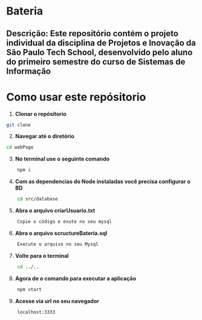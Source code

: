 
# Bateria

**Descrição:**
Este repositório contém o projeto individual da disciplina de Projetos e Inovação da São Paulo Tech School, desenvolvido
pelo aluno do primeiro semestre do curso de Sistemas de Informação
---

# Como usar este repósitorio

1. **Clonar o repósitorio**
```bash
git clone
```
2. **Navegar até o diretório**
```bash
cd webPage
```
3. **No terminal use o seguinte comando**
```bash
    npm i
```

4. **Com as dependencias do Node instaladas você precisa configurar o BD**
```bash
    cd src/database 
```
5. **Abra o arquivo criarUsuario.txt**
```bash
    Copie o código e exute no seu mysql
```

6. **Abra o arquivo scructureBateria.sql**
```bash
    Execute o arquivo no seu Mysql
```

7. **Volte para o terminal**
```bash
    cd ../.. 
```

8. **Agora de o comando para executar a aplicação**
```bash
    npm start
```

9. **Acesse via url no seu navegador**
```bash
    localhost:3333
```
